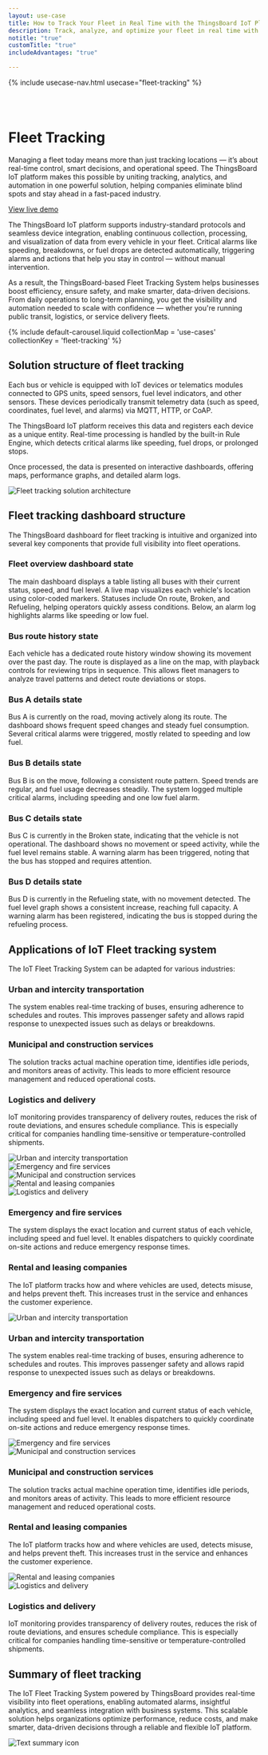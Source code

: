 ```yaml
---
layout: use-case
title: How to Track Your Fleet in Real Time with the ThingsBoard IoT Platform
description: Track, analyze, and optimize your fleet in real time with the ThingsBoard IoT platform. Unlock smarter operations across logistics, transport, and service industries.
notitle: "true"
customTitle: "true"
includeAdvantages: "true"

---
```


{% include usecase-nav.html usecase="fleet-tracking" %}
<div id="scada-fullpage" onclick="this.style.display='none'; document.body.style.overflow='unset'"><div class="image"></div><div class="close-icon"><svg width="32" height="32" viewBox="0 0 32 32" fill="none" xmlns="http://www.w3.org/2000/svg"><path d="M25.3337 8.5465L23.4537 6.6665L16.0003 14.1198L8.54699 6.6665L6.66699 8.5465L14.1203 15.9998L6.66699 23.4532L8.54699 25.3332L16.0003 17.8798L23.4537 25.3332L25.3337 23.4532L17.8803 15.9998L25.3337 8.5465Z"></path></svg></div></div>
<h1 class="usecase-title">Fleet Tracking</h1>
<section class="environment-monitoring-about">
    <div class="about-text">
        <div class="short">
            <div class="block">
                <p class="text">Managing a fleet today means more than just tracking locations — it’s about real-time control, smart decisions, and operational speed. The ThingsBoard IoT platform makes this possible by uniting tracking, analytics, and automation in one powerful solution, helping companies eliminate blind spots and stay ahead in a fast-paced industry.</p>
            </div>
            <div class="demo-button">
                <a id="UseCases_FleetTracking_ViewLiveDemo" target="_blank" href="https://demo.thingsboard.io/dashboard/3d0bf910-ee09-11e6-b619-bb0136cc33d0?publicId=963ab470-34c9-11e7-a7ce-bb0136cc33d0" class="button gtm_button">View live demo</a>
            </div>
        </div>
        <div class="long">
            <p>The ThingsBoard IoT platform supports industry-standard protocols and seamless device integration, enabling continuous collection, processing, and visualization of data from every vehicle in your fleet. Critical alarms like speeding, breakdowns, or fuel drops are detected automatically, triggering alarms and actions that help you stay in control — without manual intervention.</p>
            <p>As a result, the ThingsBoard-based Fleet Tracking System helps businesses boost efficiency, ensure safety, and make smarter, data-driven decisions. From daily operations to long-term planning, you get the visibility and automation needed to scale with confidence — whether you're running public transit, logistics, or service delivery fleets.</p>        
        </div>
    </div>
</section>

<section class="fleet-tracking-carousel carousel-padding">
    {% include default-carousel.liquid collectionMap = 'use-cases' collectionKey = 'fleet-tracking' %}
</section> 

<section class="fleet-tracking-solution-structure">
    <h2>Solution structure of fleet tracking</h2>
    <div class="about-text">
        <div class="short">
            <div class="block">
                <p class="text">Each bus or vehicle is equipped with IoT devices or telematics modules connected to GPS units, speed sensors, fuel level indicators, and other sensors. These devices periodically transmit telemetry data (such as speed, coordinates, fuel level, and alarms) via MQTT, HTTP, or CoAP.</p>
            </div>
        </div>
        <div class="long">
            <p>The ThingsBoard IoT platform receives this data and registers each device as a unique entity. Real-time processing is handled by the built-in Rule Engine, which detects critical alarms like speeding, fuel drops, or prolonged stops.</p>
            <p>Once processed, the data is presented on interactive dashboards, offering maps, performance graphs, and detailed alarm logs.</p>
        </div>
    </div>
    <div class="scheme">
        <img id="schemeSVG" loading="lazy" data-src="/images/usecases/smart-use-cases.svg" class="svg-animation" alt="Fleet tracking solution architecture" title="Fleet tracking solution architecture: IoT devices connect via gateways to the cloud for processing, visualization, and automation">
    </div>
</section>

<section class="dashboard-structure section-padding">
    <div class="section-header">
        <h2>Fleet tracking dashboard structure</h2>
        <p>
            The ThingsBoard dashboard for fleet tracking is intuitive and organized into several key components that provide full visibility into fleet operations.
        </p>
    </div>
    <div class="dashboard-structure-block">
        <div class="menu">
            <div class="expansion-block">
                <div class="expansion-panel">
                    <div class="expansion-header">
                        <h3>Fleet overview dashboard state</h3>
                    </div>
                    <div class="expansion-content">
                        <p>The main dashboard displays a table listing all buses with their current status, speed, and fuel level. A live map visualizes each vehicle's location using color-coded markers. Statuses include On route, Broken, and Refueling, helping operators quickly assess conditions. Below, an alarm log highlights alarms like speeding or low fuel.</p>
                    </div>
                </div>
            </div>
            <div class="expansion-block">
                <div class="expansion-panel">
                    <div class="expansion-header">
                        <h3>Bus route history state</h3>
                    </div>
                    <div class="expansion-content">
                        <p>Each vehicle has a dedicated route history window showing its movement over the past day. The route is displayed as a line on the map, with playback controls for reviewing trips in sequence. This allows fleet managers to analyze travel patterns and detect route deviations or stops.</p>
                    </div>
                </div>
            </div>
            <div class="expansion-block">
                <div class="expansion-panel">
                    <div class="expansion-header">
                        <h3>Bus A details state</h3>
                    </div>
                    <div class="expansion-content">
                        <p>Bus A is currently on the road, moving actively along its route. The dashboard shows frequent speed changes and steady fuel consumption. Several critical alarms were triggered, mostly related to speeding and low fuel.</p>
                    </div>
                </div>
            </div>
            <div class="expansion-block">
                <div class="expansion-panel">
                    <div class="expansion-header">
                        <h3>Bus B details state</h3>
                    </div>
                    <div class="expansion-content">
                        <p>Bus B is on the move, following a consistent route pattern. Speed trends are regular, and fuel usage decreases steadily. The system logged multiple critical alarms, including speeding and one low fuel alarm.</p>
                    </div>
                </div>
            </div>
            <div class="expansion-block">
                <div class="expansion-panel">
                    <div class="expansion-header">
                        <h3>Bus C details state</h3>
                    </div>
                    <div class="expansion-content">
                        <p>Bus C is currently in the Broken state, indicating that the vehicle is not operational. The dashboard shows no movement or speed activity, while the fuel level remains stable. A warning alarm has been triggered, noting that the bus has stopped and requires attention.</p>
                    </div>
                </div>
            </div>
            <div class="expansion-block">
                <div class="expansion-panel">
                    <div class="expansion-header">
                        <h3>Bus D details state</h3>
                    </div>
                    <div class="expansion-content">
                        <p>Bus D is currently in the Refueling state, with no movement detected. The fuel level graph shows a consistent increase, reaching full capacity. A warning alarm has been registered, indicating the bus is stopped during the refueling process.</p>
                    </div>
                </div>
            </div>
        </div>
    </div>
</section>

<section class="applications applications-additional summary-margin section-padding">
    <div class="section-header">
        <h2>Applications of IoT Fleet tracking system</h2>
        <p>The IoT Fleet Tracking System can be adapted for various industries:</p>
    </div>
    <div class="applications-container-large">
        <div class="text-row-top">
            <div class="text-block">
                <h3>Urban and intercity transportation</h3>
                <p>The system enables real-time tracking of buses, ensuring adherence to schedules and routes. This improves passenger safety and allows rapid response to unexpected issues such as delays or breakdowns.</p>
            </div>
            <div class="text-block">
                <h3>Municipal and construction services</h3>
                <p>The solution tracks actual machine operation time, identifies idle periods, and monitors areas of activity. This leads to more efficient resource management and reduced operational costs.</p>
            </div>
            <div class="text-block">
                <h3>Logistics and delivery</h3>
                <p>IoT monitoring provides transparency of delivery routes, reduces the risk of route deviations, and ensures schedule compliance. This is especially critical for companies handling time-sensitive or temperature-controlled shipments.</p>
            </div>
        </div>
        <div class="images-row">
            <div class="application-image"><img src="/images/usecases/fleet-tracking/urban-1.svg" alt="Urban and intercity transportation" title="Urban and intercity transportation"></div>
            <div class="application-image"><img src="/images/usecases/fleet-tracking/emergency-1.svg" alt="Emergency and fire services" title="Emergency and fire services"></div>
            <div class="application-image"><img src="/images/usecases/fleet-tracking/municipal-1.svg" alt="Municipal and construction services" title="Municipal and construction services"></div>
            <div class="application-image"><img src="/images/usecases/fleet-tracking/rental-1.svg" alt="Rental and leasing companies" title="Rental and leasing companies"></div>
            <div class="application-image"><img src="/images/usecases/fleet-tracking/logistics-1.svg" alt="Logistics and delivery" title="Logistics and delivery"></div>
        </div>
        <div class="text-row-bottom">
            <div class="text-block">
                <h3>Emergency and fire services</h3>
                <p>The system displays the exact location and current status of each vehicle, including speed and fuel level. It enables dispatchers to quickly coordinate on-site actions and reduce emergency response times.</p>
            </div>
            <div class="text-block">
                <h3>Rental and leasing companies</h3>
                <p>The IoT platform tracks how and where vehicles are used, detects misuse, and helps prevent theft. This increases trust in the service and enhances the customer experience.</p>
            </div>
        </div>
    </div>
    <div class="applications-container-small">
        <div class="application-block">
            <div class="image"><img src="/images/usecases/fleet-tracking/urban-2.svg" alt="Urban and intercity transportation" title="Urban and intercity transportation"></div>
            <div class="text-block">
                <h3>Urban and intercity transportation</h3>
                <p>The system enables real-time tracking of buses, ensuring adherence to schedules and routes. This improves passenger safety and allows rapid response to unexpected issues such as delays or breakdowns.</p>
            </div>
        </div>
        <div class="application-block">
            <div class="text-block">
                <h3>Emergency and fire services</h3>
                <p>The system displays the exact location and current status of each vehicle, including speed and fuel level. It enables dispatchers to quickly coordinate on-site actions and reduce emergency response times.</p>
            </div>
            <div class="image"><img src="/images/usecases/fleet-tracking/emergency-2.svg" alt="Emergency and fire services" title="Emergency and fire services"></div>
        </div>
        <div class="application-block">
            <div class="image"><img src="/images/usecases/fleet-tracking/municipal-2.svg" alt="Municipal and construction services" title="Municipal and construction services"></div>
            <div class="text-block">
                <h3>Municipal and construction services</h3>
                <p>The solution tracks actual machine operation time, identifies idle periods, and monitors areas of activity. This leads to more efficient resource management and reduced operational costs.</p>
            </div>
        </div>
        <div class="application-block">
            <div class="text-block">
                <h3>Rental and leasing companies</h3>
                <p>The IoT platform tracks how and where vehicles are used, detects misuse, and helps prevent theft. This increases trust in the service and enhances the customer experience.</p>
            </div>
            <div class="image"><img src="/images/usecases/fleet-tracking/rental-2.svg" alt="Rental and leasing companies" title="Rental and leasing companies"></div>
        </div>
        <div class="application-block">
            <div class="image"><img src="/images/usecases/fleet-tracking/logistics-2.svg" alt="Logistics and delivery" title="Logistics and delivery"></div>
            <div class="text-block">
                <h3>Logistics and delivery</h3>
                <p>IoT monitoring provides transparency of delivery routes, reduces the risk of route deviations, and ensures schedule compliance. This is especially critical for companies handling time-sensitive or temperature-controlled shipments.</p>
            </div>
        </div>
    </div>
</section>


<section class="summary">
    <div class="summary-text">
        <h2>Summary of fleet tracking</h2>
        <p>The IoT Fleet Tracking System powered by ThingsBoard provides real-time visibility into fleet operations, enabling automated alarms, insightful analytics, and seamless integration with business systems. This scalable solution helps organizations optimize performance, reduce costs, and make smarter, data-driven decisions through a reliable and flexible IoT platform.</p>
    </div>
    <div class="summary-icon">
        <img src="/images/usecases/health-care/summary.svg" alt="Text summary icon" title="Text summary icon">
    </div>
</section>

<script type="text/javascript">
    document.addEventListener('DOMContentLoaded', function() {
        const svgAnimations = document.querySelectorAll(".svg-animation");
        const svgObserver = new IntersectionObserver((entries, obs) => {
            entries.forEach(entry => {
                if (entry.isIntersecting) {
                    const img = entry.target;
                    img.style.visibility = 'visible';
                    img.src = img.dataset.src;
                    obs.unobserve(img);
                }
            });
        }, {threshold: 1.0});

        svgAnimations.forEach(img => svgObserver.observe(img));

        document.querySelectorAll('.card-link').forEach((link) => {
            link.classList.add('linkDefault');
        });

        const expansionBlocks = document.querySelectorAll('.expansion-block');
        const structureBlock = document.querySelector('.dashboard-structure-block');
        const smallImageBlock = createImageBlock('small');
        const largeImageBlock = createImageBlock('large');

        expansionBlocks[0].appendChild(smallImageBlock);
        structureBlock.appendChild(largeImageBlock);

        const largeImageElement = document.querySelector('.image-block-large > .image-container > .image');
        const smallImageElement = document.querySelector('.image-block-small > .image-container > .image');

        let currentExpandedIndex = 0;

        expansionBlocks[0].classList.add('expanded');

        expansionBlocks.forEach((panel, index) => {
            panel.addEventListener('click', function() {
                if (index === currentExpandedIndex) {
                    return; 
                }

                smallImageElement.innerHTML = getImage(index);
                this.appendChild(smallImageBlock);
                largeImageElement.style.height = largeImageElement.firstChild.getBoundingClientRect().height + 'px';
                largeImageElement.innerHTML = getImage(index);

                applyImageBg(smallImageBlock);
                applyImageBg(largeImageBlock);

                expansionBlocks.forEach(item => {
                    item.classList.remove('expanded');
                });

                this.classList.add('expanded');
                currentExpandedIndex = index; 
                if (window.screen.width < 600) {
                    const blockRect = expansionBlocks[index].getBoundingClientRect();
                    const target = blockRect.top + window.scrollY - 80;
                    window.scrollTo(0, target);
                    setTimeout(()=> document.getElementById("nav").style.top = "-78px");
                }
                if (index === 4) {
                    window.scrollTo(0, window.scrollY +1);
                }
            });
        });

        window.onscroll = function() {
            const elemCoor = document.querySelector('.dashboard-structure').getBoundingClientRect();
            const large = document.querySelector('.image-block-large');

            if (Math.abs(elemCoor.top) < elemCoor.height / 2 - 250 && elemCoor.top < 0) {
                large.style.marginTop = Math.abs(elemCoor.top) + 20 + 'px';
            }
        };

        if (window.screen.width > 960) {
            const fullPage = document.querySelector('#scada-fullpage');
            largeImageElement.addEventListener('click', function(image) {
                fullPage.children[0].innerHTML = `<img src=${image.currentTarget.children[0].src} />`;
                fullPage.style.display = 'block';
                fullPage.style.top = window.scrollY + 'px';
                document.querySelector('body').style.overflow = 'hidden';
            });
        }

        function createImageBlock(layout) {
            let block = document.createElement('div');
            block.className = `image-block-${layout}`;
            block.innerHTML = `
            <div class="image-container image-background">
                <div class="image-background"></div>
                <div class="image-background"></div>
                <div class="image-background"></div>
                <div class=image>${getImage(0)}</div>
            </div>
            <div class="buttons-block">
                <a id="UseCases_EnvMon_ViewLiveDemo" target="_blank" href="https://thingsboard.cloud/dashboard/dfaef940-8a91-11ec-83d0-83ba2015b874?publicId=4978baf0-8a92-11ec-98f9-ff45c37940c6" class="button gtm_button">View live demo</a>
                <a id="UseCases_EnvMon_ContactUs" target="_blank" href="https://thingsboard.io/docs/contact-us/" class="button contact-us gtm_button">Contact us</a>
            </div>`;

            applyImageBg(block);
    
            return block;
        }

        function applyImageBg(block) {
            const img = block.querySelector('.image img');
            const container = block.querySelector('.image-container');
            if (img && container) {
                const bg = img.dataset.bg;
                container.style.backgroundColor = bg || '';
            }
        }

        function getImage(index) {
            const images = [
                "<img src='/images/usecases/fleet-tracking/fleet-tracking-1.webp' alt='ThingsBoard interface showing bus status, speed, fuel level, and location on the map' title='Real-time bus monitoring using ThingsBoard platform'/>",
                "<img src='/images/usecases/fleet-tracking/fleet-tracking-2.webp' alt='ThingsBoard interface showing historical route and movement playback for Bus A on the map' title='Bus A route playback and history visualization in ThingsBoard' data-bg='#A4A4A4'/>",
                "<img src='/images/usecases/fleet-tracking/fleet-tracking-3.webp' alt='ThingsBoard dashboard displaying real-time and historical data for Bus A, including speed, fuel level, route history, and critical events' title='Real-time telemetry dashboard for Bus A in ThingsBoard'/>",
                "<img src='/images/usecases/fleet-tracking/fleet-tracking-4.webp' alt='ThingsBoard dashboard displaying Bus B speed, fuel level, historical route, and tracking events including critical speed limit violations' title='Bus B telemetry and route analytics dashboard in ThingsBoard'/>",
                "<img src='/images/usecases/fleet-tracking/fleet-tracking-5.webp' alt='ThingsBoard dashboard showing Bus C with zero speed, constant fuel level, stop event warning, and static location on the map' title='Bus C status monitoring and stop event tracking in ThingsBoard'/>",
                "<img src='/images/usecases/fleet-tracking/fleet-tracking-6.webp' alt='ThingsBoard dashboard showing Bus D with full fuel level, no movement, stop warning, and current location on the map' title='Bus D refueling status and stop alert monitoring in ThingsBoard'/>"
            ];
            return images[index];
        }
    });
</script>